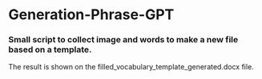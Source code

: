 # Generation-Phrase-GPT
 
### Small script to collect image and words to make a new file based on a template.
 The result is shown on the filled_vocabulary_template_generated.docx file.
